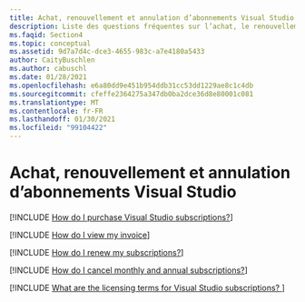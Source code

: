 ```yaml
---
title: Achat, renouvellement et annulation d’abonnements Visual Studio
description: Liste des questions fréquentes sur l’achat, le renouvellement et l’annulation d’abonnements Visual Studio
ms.faqid: Section4
ms.topic: conceptual
ms.assetid: 9d7a7d4c-dce3-4655-983c-a7e4180a5433
author: CaityBuschlen
ms.author: cabuschl
ms.date: 01/28/2021
ms.openlocfilehash: e6a80dd9e451b954ddb31cc53dd1229ae8c1c4db
ms.sourcegitcommit: cfeffe2364275a347db0ba2dce36d8e80001c081
ms.translationtype: MT
ms.contentlocale: fr-FR
ms.lasthandoff: 01/30/2021
ms.locfileid: "99104422"
---
```

# <a name="purchasing-renewing-and-canceling-visual-studio-subscriptions"></a>Achat, renouvellement et annulation d’abonnements Visual Studio

[!INCLUDE [How do I purchase Visual Studio subscriptions?](includes/how-to-purchase.md)] 

[!INCLUDE [How do I view my invoice](includes/how-to-view-invoice.md)]

[!INCLUDE [How do I renew my subscriptions?](includes/how-to-renew-subscriptions.md)]

[!INCLUDE [How do I cancel monthly and annual subscriptions?](includes/cancel-cloud-subs.md)]

[!INCLUDE [What are the licensing terms for Visual Studio subscriptions? ](includes/licensing-terms.md)]
